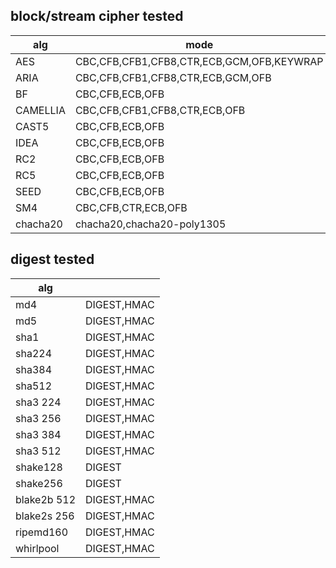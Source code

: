 
## block/stream cipher tested

| alg       | mode                                      |
| --        | --                                        |
| AES       | CBC,CFB,CFB1,CFB8,CTR,ECB,GCM,OFB,KEYWRAP |
| ARIA      | CBC,CFB,CFB1,CFB8,CTR,ECB,GCM,OFB         |
| BF        | CBC,CFB,ECB,OFB                           |
| CAMELLIA  | CBC,CFB,CFB1,CFB8,CTR,ECB,OFB             |
| CAST5     | CBC,CFB,ECB,OFB                           |
| IDEA      | CBC,CFB,ECB,OFB                           |
| RC2       | CBC,CFB,ECB,OFB                           |
| RC5       | CBC,CFB,ECB,OFB                           |
| SEED      | CBC,CFB,ECB,OFB                           |
| SM4       | CBC,CFB,CTR,ECB,OFB                       |
| chacha20  | chacha20,chacha20-poly1305                |

## digest tested

| alg         |             |
| --          | --          |
| md4         | DIGEST,HMAC |
| md5         | DIGEST,HMAC |
| sha1        | DIGEST,HMAC |
| sha224      | DIGEST,HMAC |
| sha384      | DIGEST,HMAC |
| sha512      | DIGEST,HMAC |
| sha3 224    | DIGEST,HMAC |
| sha3 256    | DIGEST,HMAC |
| sha3 384    | DIGEST,HMAC |
| sha3 512    | DIGEST,HMAC |
| shake128    | DIGEST      |
| shake256    | DIGEST      |
| blake2b 512 | DIGEST,HMAC |
| blake2s 256 | DIGEST,HMAC |
| ripemd160   | DIGEST,HMAC |
| whirlpool   | DIGEST,HMAC |
